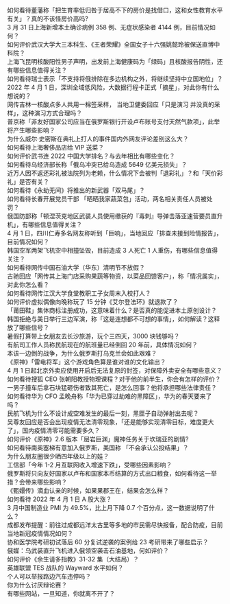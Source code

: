 如何看待董藩称「把生育率低归咎于居高不下的房价是找借口，这和女性教育水平有关」？真的不该怪房价高吗?  
3 月 31 日上海新增本土确诊病例 358 例、无症状感染者 4144 例，目前情况如何？  
如何评价武汉大学大三本科生、《王者荣耀》全国女子十六强姚懿玲被保送直博中科院？  
上海飞昆明核酸阳性男子声明，出发前上海健康码为「绿码」且核酸报告阴性，还有哪些信息值得关注？  
如何看待瑞士表示「不支持将俄排除在多边机构之外，将继续坚持中立国地位」？  
2022 年 4 月 1 日，深圳全域低风险，大数据行程卡正式「摘星」，对此你有什么想说的？  
网传吉林一核酸点多人共用一棉签采样， 当地卫健委回应「只是演习 并没真的采样」，这种演习方式合理吗？  
普京称「非友好国家公司应当在俄罗斯银行开设卢布账号支付天然气款项」，此举将产生哪些影响？  
为什么威尔·史密斯在典礼上打人的事件国内外网友评论差别这么大？  
如何看待上海奢侈品店给 VIP 送菜？  
如何评价武书连 2022 中国大学排名？与去年相比有哪些变化？  
如何看待乌经济部长称「俄乌冲突已给乌造成 5649 亿美元损失」？  
近万人因不返还彩礼被法院列为老赖，什么情况下会被判「退彩礼」？和「天价彩礼」是否有关？  
如何看待《永劫无间》将推出的新武器「双马尾」？  
如何看待长春开展党员干部 「晒晒我家蔬菜包」活动，两名相关责任人员被处罚？  
俄国防部称「顿涅茨克地区武装人员使用缴获的『毒刺』导弹击落亚速营要员直升机」，有哪些信息值得关注？  
4 月 1 日，四川仁寿多名网友称听到「巨响」，当地回应「排查未接到险情报告」，目前情况如何？  
韩国空军两架飞机空中相撞坠毁，目前造成 3 人死亡 1 人重伤，有哪些信息值得关注？  
如何看待网传中国石油大学（华东）清明节不放假？  
古驰回应「网传其上海门店采购果蔬等物资，以菜品回馈客户」，称「情况属实」，对此你怎么看？  
如何看待网传江汉大学食堂教职工子女周末入校打人？  
如何评价虚拟偶像向晚称玩了 15 分钟《艾尔登法环》就退款了？  
「莆田鞋」集体商标注册成功，这意味着什么？是否真的能促进本土原创设计？  
韩国拒绝与美日举行三边军演，称「这是连想都不可想的事情」，如何解读？这释放了哪些信号？  
暑假打算带上女朋友去长沙旅游，玩个三四天，3000 块钱够吗？  
有航司工作人员称民航现在的航班量已经倒回 20 年前，具体情况如何？  
本该一边倒的战争，为什么俄罗斯打乌克兰会如此艰难？  
《原神》「雷电将军」这个游戏角色算是谁对谁的文化输出？  
4 月 1 日起北京外卖应使用开启后无法复原的封签，对保障外卖安全有哪些意义？  
如何看待搜狐 CEO 张朝阳教授物理课程？对于他的前半生，你会有怎样的评价？  
一男子撞车后拿石块猛砸伤者致其死亡，是怎么回事？他将承担哪些法律责任？  
如何看待华为 CFO 孟晚舟称「华为已穿过劫难的黑障区」，华为的春天要来了吗？  
民航飞机为什么不设计成空难发生的最后一刻，黑匣子自动弹射出去呢？  
吴尊友回应是否会出现疫情无法清零现象，「还是能够实现清零目标，难度更大了」，国内疫情清零可能需要多久？  
如何评价《原神》2.6 版本「层岩巨渊」魔神任务关于坎瑞亚的剧情?  
如何看待南奥塞梯有意加入俄罗斯，美国称 「不会承认公投结果」？  
为什么朋友圈很少晒四年级以上的娃？  
工信部「今年 1-2 月互联网收入增速下跌」，受哪些因素影响？  
俄罗斯将只向友好国家以卢布和国家本币结算的方式出口粮食，如何看待这一举措？会带来哪些影响？  
《甄嬛传》滴血认亲的时候，如果果郡王在，结果会怎么样？  
如何看待 2022 年 4 月 1 日 A 股大涨？  
3 月中国制造业 PMI 为 49.5%，比上月下降 0.7 个百分点，这一数据说明了什么？  
成都发布提醒：前往过成都远洋太古里等多地的市民需尽快报备，配合防疫，目前当地新冠疫情情况如何？  
协和医学院考研初试落后 60 分复试逆袭的案例给 23 考研带来了哪些启示？  
俄媒：乌武装直升飞机进入俄领空袭击石油基地，何如评价？  
如何评价《余生请多指教》31-32 集（大结局）？  
英雄联盟 TES 战队的 Wayward 水平如何？  
个人可以举报路边汽车违停吗？  
你为什么讨厌辩论赛？  
有哪些网站，一旦知道，你就离不开了？  
